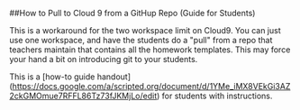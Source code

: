 ##How to Pull to Cloud 9 from a GitHup Repo (Guide for Students)

This is a workaround for the two workspace limit on Cloud9. You can just use one workspace, and have the students do a "pull" from a repo that teachers maintain that contains all the homework templates. 
This may force your hand a bit on introducing git to your students.


This is a [how-to guide handout] (https://docs.google.com/a/scripted.org/document/d/1YMe_iMX8VEkGi3AZ2ckGMOmue7RFFL86Tz73fJKMjLo/edit) for students with instructions. 





